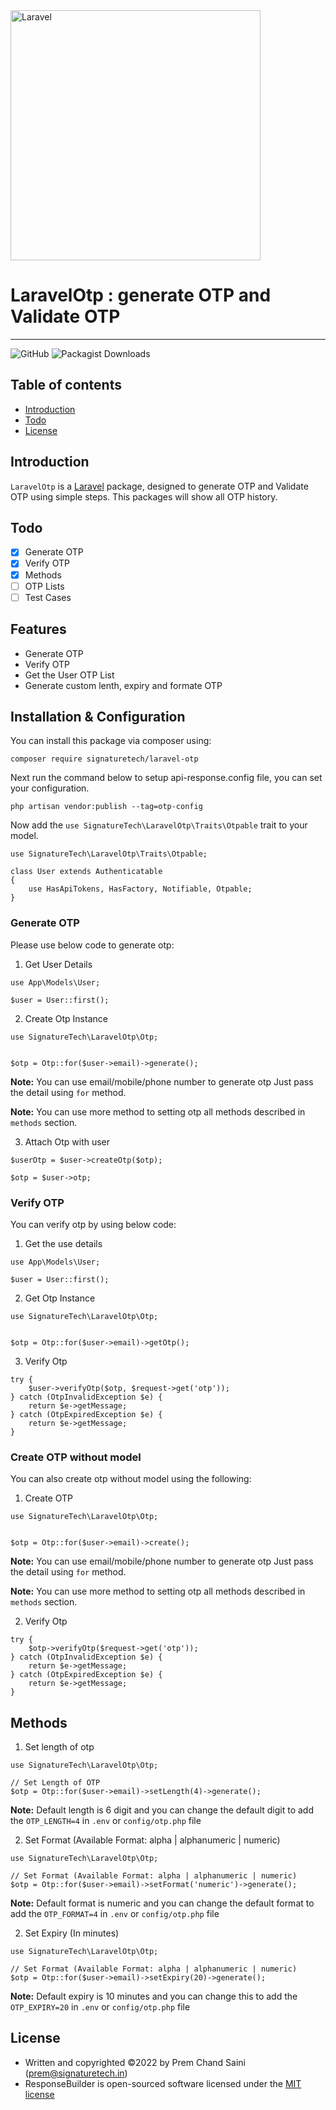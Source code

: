 <img src="https://raw.githubusercontent.com/laravel/art/master/logo-lockup/5%20SVG/2%20CMYK/1%20Full%20Color/laravel-logolockup-cmyk-red.svg" width="400" alt="Laravel">
<h1>LaravelOtp : generate OTP and Validate OTP</h1>

---

![GitHub](https://img.shields.io/github/license/signaturetech/laravel-otp)
![Packagist Downloads](https://img.shields.io/packagist/dt/signaturetech/laravel-otp)

## Table of contents

- [Introduction](#introduction)
- [Todo](#todo)
- [License](#license)

## Introduction

`LaravelOtp` is a [Laravel](https://laravel.com/) package, designed to generate OTP and Validate OTP using simple steps. This packages will show all OTP history.

## Todo

- [x] Generate OTP
- [x] Verify OTP
- [x] Methods
- [ ] OTP Lists
- [ ] Test Cases

## Features

- Generate OTP
- Verify OTP
- Get the User OTP List
- Generate custom lenth, expiry and formate OTP

## Installation & Configuration

You can install this package via composer using:

```
composer require signaturetech/laravel-otp
```

Next run the command below to setup api-response.config file, you can set your configuration.

```
php artisan vendor:publish --tag=otp-config
```

Now add the `use SignatureTech\LaravelOtp\Traits\Otpable` trait to your model.

```
use SignatureTech\LaravelOtp\Traits\Otpable;

class User extends Authenticatable
{
    use HasApiTokens, HasFactory, Notifiable, Otpable;
}
```

### Generate OTP

Please use below code to generate otp:

1. Get User Details

```
use App\Models\User;

$user = User::first();
```

2. Create Otp Instance

```
use SignatureTech\LaravelOtp\Otp;


$otp = Otp::for($user->email)->generate();
```

**Note:** You can use email/mobile/phone number to generate otp Just pass the detail using `for` method.

**Note:** You can use more method to setting otp all methods described in `methods` section.

3. Attach Otp with user

```
$userOtp = $user->createOtp($otp);

$otp = $user->otp;
```

### Verify OTP

You can verify otp by using below code:

1. Get the use details

```
use App\Models\User;

$user = User::first();
```

2. Get Otp Instance

```
use SignatureTech\LaravelOtp\Otp;


$otp = Otp::for($user->email)->getOtp();
```

3. Verify Otp

```
try {
    $user->verifyOtp($otp, $request->get('otp'));
} catch (OtpInvalidException $e) {
    return $e->getMessage;
} catch (OtpExpiredException $e) {
    return $e->getMessage;
}
```

### Create OTP without model

You can also create otp without model using the following:

1. Create OTP

```
use SignatureTech\LaravelOtp\Otp;


$otp = Otp::for($user->email)->create();
```

**Note:** You can use email/mobile/phone number to generate otp Just pass the detail using `for` method.

**Note:** You can use more method to setting otp all methods described in `methods` section.

2. Verify Otp

```
try {
    $otp->verifyOtp($request->get('otp'));
} catch (OtpInvalidException $e) {
    return $e->getMessage;
} catch (OtpExpiredException $e) {
    return $e->getMessage;
}
```

## Methods

1. Set length of otp

```
use SignatureTech\LaravelOtp\Otp;

// Set Length of OTP
$otp = Otp::for($user->email)->setLength(4)->generate();
```

**Note:** Default length is 6 digit and you can change the default digit to add the `OTP_LENGTH=4` in `.env` or `config/otp.php` file

2. Set Format (Available Format: alpha | alphanumeric | numeric)

```
use SignatureTech\LaravelOtp\Otp;

// Set Format (Available Format: alpha | alphanumeric | numeric)
$otp = Otp::for($user->email)->setFormat('numeric')->generate();
```

**Note:** Default format is numeric and you can change the default format to add the `OTP_FORMAT=4` in `.env` or `config/otp.php` file

2. Set Expiry (In minutes)

```
use SignatureTech\LaravelOtp\Otp;

// Set Format (Available Format: alpha | alphanumeric | numeric)
$otp = Otp::for($user->email)->setExpiry(20)->generate();
```

**Note:** Default expiry is 10 minutes and you can change this to add the `OTP_EXPIRY=20` in `.env` or `config/otp.php` file

## License

- Written and copyrighted &copy;2022 by Prem Chand Saini ([prem@signaturetech.in](mailto:prem@signaturetech.in))
- ResponseBuilder is open-sourced software licensed under the [MIT license](http://opensource.org/licenses/MIT)
